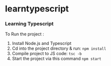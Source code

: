 # learntypescript

<h3>Learning Typescript </h3>

To Run the project :

1. Install Node.js and Typescript
2. Cd into the project directory & run: `npm install`
3. Compile project to JS code: `tsc -b`
4. Start the project via this command `npm start`

